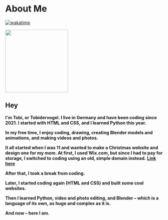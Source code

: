 # About Me

[![wakatime](https://wakatime.com/badge/user/e75f6892-560e-4206-ae97-04d59c14c0a0.svg)](https://wakatime.com/@e75f6892-560e-4206-ae97-04d59c14c0a0)


<img height=200 align="center" src="https://github-readme-stats.vercel.app/api?username=Tobidervogel&theme=blueberry&hide_border=true" />

                                                                                      

## Hey

**I'm Tobi, or Tobidervogel. I live in Germany and have been coding since 2021. I started with HTML and CSS, and I learned Python this year.**

**In my free time, I enjoy coding, drawing, creating Blender models and animations, and making videos and photos.**

**It all started when I was 11 and wanted to make a Christmas website and design one for my mom. At first, I used Wix.com, but since I had to pay for storage, I switched to coding using an old, simple domain instead.**          **[Link here](https://www.jacob-familie.de/survivalmom)**

**After that, I took a break from coding.**

**Later, I started coding again (HTML and CSS) and built some cool websites.**

**Then I learned Python, video and photo editing, and Blender – which is a language of its own, as huge and complex as it is.**

**And now – here I am.**
